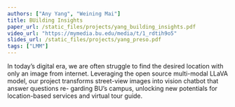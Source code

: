 ```yaml
---
authors: ["Any Yang", "Weining Mai"]
title: BUilding Insights
paper_url: /static_files/projects/yang_building_insights.pdf
video_url: "https://mymedia.bu.edu/media/t/1_rdtih9o5"
slides_url: /static_files/projects/yang_preso.pdf
tags: ["LMM"]
---
```


In today’s digital era, we are often struggle to find the desired location with only
an image from internet. Leveraging the open source multi-modal LLaVA model, our
project transforms street-view images into vision chatbot that answer questions re-
garding BU’s campus, unlocking new potentials for location-based services and virtual
tour guide.
